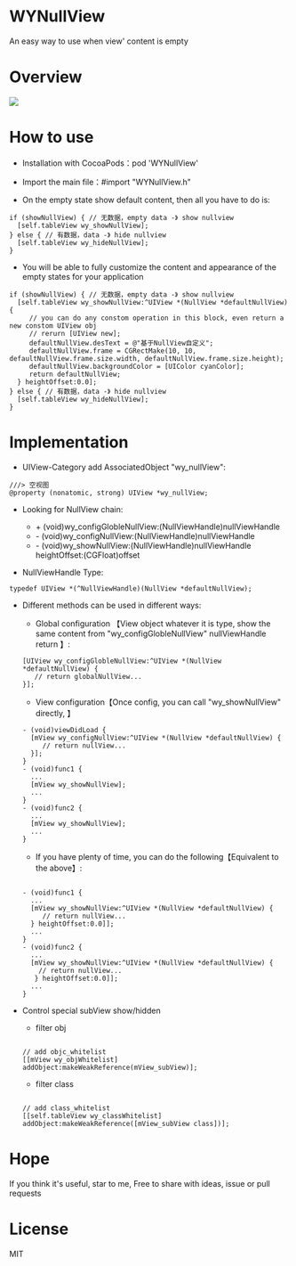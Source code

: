 # WYNullView

An easy way to use when view' content is empty

# Overview

![](https://github.com/WymanLyu/WYNullView/blob/master/WYNullView/Images/nullTest.gif)

# How to use

* Installation with CocoaPods：pod 'WYNullView'

* Import the main file：#import "WYNullView.h"

* On the empty state show default content, then all you have to do is:

```objc
if (showNullView) { // 无数据，empty data -》 show nullview
  [self.tableView wy_showNullView];
} else { // 有数据，data -》 hide nullview
  [self.tableView wy_hideNullView];
}
```

* You will be able to fully customize the content and appearance of the empty states for your application

```objc
if (showNullView) { // 无数据，empty data -》 show nullview
  [self.tableView wy_showNullView:^UIView *(NullView *defaultNullView) {
     // you can do any constom operation in this block, even return a new constom UIView obj 
     // rerurn [UIView new];
     defaultNullView.desText = @"基于NullView自定义";
     defaultNullView.frame = CGRectMake(10, 10, defaultNullView.frame.size.width, defaultNullView.frame.size.height);
     defaultNullView.backgroundColor = [UIColor cyanColor];
     return defaultNullView;
  } heightOffset:0.0];
} else { // 有数据，data -》 hide nullview
  [self.tableView wy_hideNullView];
}

```

# Implementation

* UIView-Category add AssociatedObject "wy_nullView":

```objc
///> 空视图
@property (nonatomic, strong) UIView *wy_nullView;

```

* Looking for NullView chain:

	* \+ (void)wy_configGlobleNullView:(NullViewHandle)nullViewHandle
	* \- (void)wy_configNullView:(NullViewHandle)nullViewHandle
	* \- (void)wy_showNullView:(NullViewHandle)nullViewHandle heightOffset:(CGFloat)offset

* NullViewHandle Type:

```
typedef UIView *(^NullViewHandle)(NullView *defaultNullView);
```

* Different methods can be used in different ways:

	* Global configuration 【View object whatever it is type, show the same content from "wy_configGlobleNullView" nullViewHandle return 】:

	```Objc
 	[UIView wy_configGlobleNullView:^UIView *(NullView *defaultNullView) {
       // return globalNullView...
    }];
	```  
	
	* View configuration【Once config, you can call "wy_showNullView" directly, 】

		
	```Objc
	- (void)viewDidLoad {
	  [mView wy_configNullView:^UIView *(NullView *defaultNullView) {
         // return nullView...
      }];
	}
	- (void)func1 {
	  ...
	  [mView wy_showNullView];
	  ...
	}
    - (void)func2 {
      ...
	  [mView wy_showNullView];
	  ...
    }
	```
   
	* If you have plenty of time, you can do the following【Equivalent to the above】:
	
	```Objc
			
	- (void)func1 {
	  ...
	  [mView wy_showNullView:^UIView *(NullView *defaultNullView) {
         // return nullView...
      } heightOffset:0.0]];
	  ...
	}
    - (void)func2 {
      ...
	  [mView wy_showNullView:^UIView *(NullView *defaultNullView) {
        // return nullView...
       } heightOffset:0.0]];
	  ...
    }
   ```
   
* Control special subView show/hidden 

	* filter obj
	
	```Objc

  	// add objc_whitelist 
 	[[mView wy_objWhitelist] addObject:makeWeakReference(mView_subView)];
 
	```
	* filter class

	```Objc

 	// add class_whitelist
 	[[self.tableView wy_classWhitelist] addObject:makeWeakReference([mView_subView class])];
	```

# Hope

If you think it's useful, star to me, Free to share with ideas, issue or pull requests

# License

MIT
